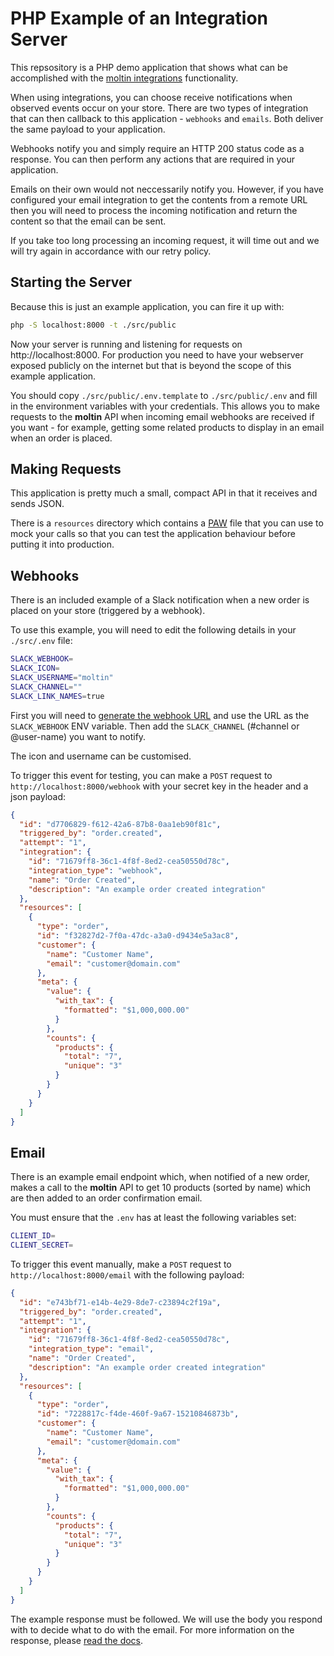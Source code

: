 # PHP Example of an Integration Server

This repsository is a PHP demo application that shows what can be accomplished with the [moltin integrations](https://moltin.api-docs.io/v2/integrations) functionality.

When using integrations, you can choose receive notifications when observed events occur on your store. There are two types of integration that can then callback to this application - `webhooks` and `emails`. Both deliver the same payload to your application.

Webhooks notify you and simply require an HTTP 200 status code as a response. You can then perform any actions that are required in your application.

Emails on their own would not neccessarily notify you. However, if you have configured your email integration to get the contents from a remote URL then you will need to process the incoming notification and return the content so that the email can be sent.

If you take too long processing an incoming request, it will time out and we will try again in accordance with our retry policy.

## Starting the Server

Because this is just an example application, you can fire it up with:

```bash
php -S localhost:8000 -t ./src/public
```

Now your server is running and listening for requests on http://localhost:8000. For production you need to have your webserver exposed publicly on the internet but that is beyond the scope of this example application.

You should copy `./src/public/.env.template` to `./src/public/.env` and fill in the environment variables with your credentials. This allows you to make requests to the **moltin** API when incoming email webhooks are received if you want - for example, getting some related products to display in an email when an order is placed.

## Making Requests

This application is pretty much a small, compact API in that it receives and sends JSON.

There is a `resources` directory which contains a [PAW](https://paw.cloud/) file that you can use to mock your calls so that you can test the application behaviour before putting it into production.

## Webhooks

There is an included example of a Slack notification when a new order is placed on your store (triggered by a webhook).

To use this example, you will need to edit the following details in your `./src/.env` file:

```bash
SLACK_WEBHOOK=
SLACK_ICON=
SLACK_USERNAME="moltin"
SLACK_CHANNEL=""
SLACK_LINK_NAMES=true
```

First you will need to [generate the webhook URL](https://my.slack.com/services/new/incoming-webhook) and use the URL as the `SLACK_WEBHOOK` ENV variable. Then add the `SLACK_CHANNEL` (#channel or @user-name) you want to notify.

The icon and username can be customised.

To trigger this event for testing, you can make a `POST` request to `http://localhost:8000/webhook` with your secret key in the header and a json payload:

```json
{
  "id": "d7706829-f612-42a6-87b8-0aa1eb90f81c",
  "triggered_by": "order.created",
  "attempt": "1",
  "integration": {
    "id": "71679ff8-36c1-4f8f-8ed2-cea50550d78c",
    "integration_type": "webhook",
    "name": "Order Created",
    "description": "An example order created integration"
  },
  "resources": [
    {
      "type": "order",
      "id": "f32827d2-7f0a-47dc-a3a0-d9434e5a3ac8",
      "customer": {
        "name": "Customer Name",
        "email": "customer@domain.com"
      },
      "meta": {
        "value": {
          "with_tax": {
            "formatted": "$1,000,000.00"
          }
        },
        "counts": {
          "products": {
            "total": "7",
            "unique": "3"
          }
        }
      }
    }
  ]
}
```

## Email

There is an example email endpoint which, when notified of a new order, makes a call to the **moltin** API to get 10 products (sorted by name) which are then added to an order confirmation email.

You must ensure that the `.env` has at least the following variables set:

```bash
CLIENT_ID=
CLIENT_SECRET=
```

To trigger this event manually, make a `POST` request to `http://localhost:8000/email` with the following payload:

```json
{
  "id": "e743bf71-e14b-4e29-8de7-c23894c2f19a",
  "triggered_by": "order.created",
  "attempt": "1",
  "integration": {
    "id": "71679ff8-36c1-4f8f-8ed2-cea50550d78c",
    "integration_type": "email",
    "name": "Order Created",
    "description": "An example order created integration"
  },
  "resources": [
    {
      "type": "order",
      "id": "7228817c-f4de-460f-9a67-15210846873b",
      "customer": {
        "name": "Customer Name",
        "email": "customer@domain.com"
      },
      "meta": {
        "value": {
          "with_tax": {
            "formatted": "$1,000,000.00"
          }
        },
        "counts": {
          "products": {
            "total": "7",
            "unique": "3"
          }
        }
      }
    }
  ]
}
```

The example response must be followed. We will use the body you respond with to decide what to do with the email. For more information on the response, please [read the docs](https://moltin.api-docs.io/v2/integrations#responses).
